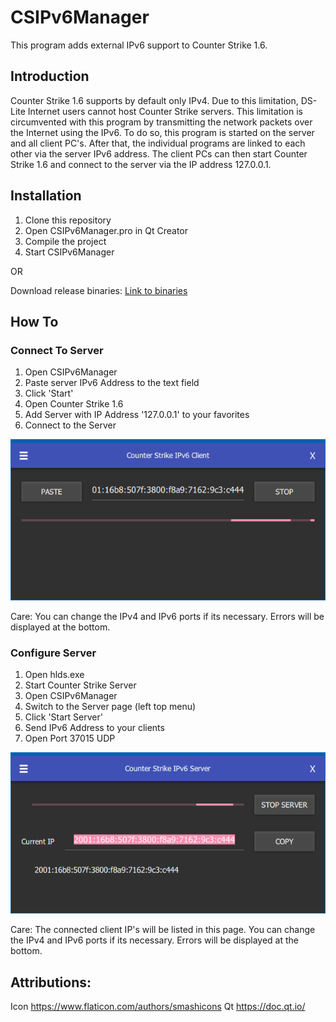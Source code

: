 # CSIPv6Manager

This program adds external IPv6 support to Counter Strike 1.6.

## Introduction

Counter Strike 1.6 supports by default only IPv4.
Due to this limitation, DS-Lite Internet users cannot host Counter Strike servers.
This limitation is circumvented with this program by transmitting the network packets over the Internet using the IPv6.
To do so, this program is started on the server and all client PC's. 
After that, the individual programs are linked to each other via the server IPv6 address.
The client PCs can then start Counter Strike 1.6 and connect to the server via the IP address 127.0.0.1.

## Installation

1. Clone this repository
2. Open CSIPv6Manager.pro in Qt Creator
3. Compile the project
4. Start CSIPv6Manager

OR

Download release binaries:
[Link to binaries](https://github.com/johbey/CSIPv6Manager/releases)

## How To

### Connect To Server

1. Open CSIPv6Manager
2. Paste server IPv6 Address to the text field
3. Click 'Start'
4. Open Counter Strike 1.6
5. Add Server with IP Address '127.0.0.1' to your favorites
6. Connect to the Server

![Client Page](https://github.com/johbey/CSIPv6Manager/blob/main/images/client.png?raw=true)

Care: 
You can change the IPv4 and IPv6 ports if its necessary.
Errors will be displayed at the bottom.

### Configure Server

1. Open hlds.exe
2. Start Counter Strike Server
3. Open CSIPv6Manager
4. Switch to the Server page (left top menu)
5. Click 'Start Server'
6. Send IPv6 Address to your clients
7. Open Port 37015 UDP

![Server Page](https://github.com/johbey/CSIPv6Manager/blob/main/images/server.png?raw=true)

Care: 
The connected client IP's will be listed in this page.
You can change the IPv4 and IPv6 ports if its necessary.
Errors will be displayed at the bottom.

## Attributions:
Icon https://www.flaticon.com/authors/smashicons
Qt https://doc.qt.io/
